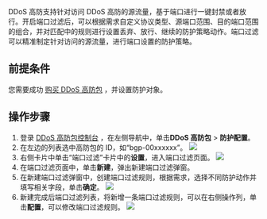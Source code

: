 DDoS 高防支持针对访问 DDoS 高防的源流量，基于端口进行一键封禁或者放行。开启端口过滤后，可以根据需求自定义协议类型、源端口范围、目的端口范围的组合，并对匹配中的规则进行设置丢弃、放行、继续的防护策略动作。端口过滤可以精准制定针对访问的源流量，进行端口设置的防护策略。


## 前提条件
您需要成功 [购买 DDoS 高防包](https://cloud.tencent.com/document/product/1021/43894)  ，并设置防护对象。

## 操作步骤
1. 登录  [DDoS 高防包控制台](https://console.cloud.tencent.com/ddos/antiddos-native/package) ，在左侧导航中，单击**DDoS 高防包** > **防护配置**。
2. 在左边的列表选中高防包的 ID，如“bgp-00xxxxxx”。
![](https://main.qcloudimg.com/raw/f5a6eedee422db9cb63069c5fe8ec369.png)
3. 右侧卡片中单击“端口过滤”卡片中的**设置**，进入端口过滤页面。
![](https://main.qcloudimg.com/raw/ebc17e54b98aa8db88f617d4779b539f.png)
4. 在端口过滤页面中，单击**新建**，弹出新建端口过滤弹窗。
5. 在新建端口过滤弹窗中，创建端口过滤规则，根据需求，选择不同防护动作并填写相关字段，单击**确定**。
![](https://main.qcloudimg.com/raw/3363b94f297dc47a1a66e0416795b593.png)
6. 新建完成后端口过滤列表，将新增一条端口过滤规则，可以在右侧操作列，单击**配置**，可以修改端口过滤规则。
![](https://main.qcloudimg.com/raw/f962422e82584936d91387c67ac65858.png)
